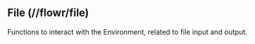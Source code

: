 ## File (//flowr/file)
Functions to interact with the Environment, related to file input and output.